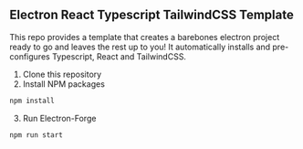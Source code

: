 ## Electron React Typescript TailwindCSS Template

This repo provides a template that creates a barebones electron project ready to go and leaves the rest up to you! It automatically installs and pre-configures Typescript, React and TailwindCSS.

1. Clone this repository
2. Install NPM packages
```sh
npm install
```
3. Run Electron-Forge
```sh
npm run start
```

